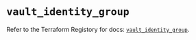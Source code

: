 # `vault_identity_group`

Refer to the Terraform Registory for docs: [`vault_identity_group`](https://registry.terraform.io/providers/hashicorp/vault/3.16.0/docs/resources/identity_group).
